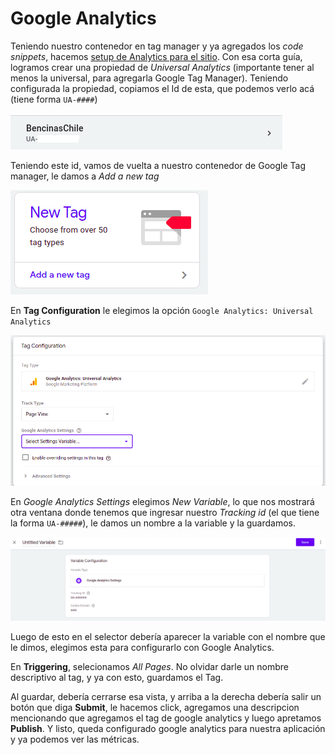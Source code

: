 # Google Analytics

Teniendo nuestro contenedor en tag manager y ya agregados los *code snippets*, hacemos [setup de Analytics para el sitio](https://support.google.com/analytics/answer/10269537?ref_topic=1009620). Con esa corta guía, logramos crear una propiedad de *Universal Analytics* (importante tener al menos la universal, para agregarla Google Tag Manager). Teniendo configurada la propiedad, copiamos el Id de esta, que podemos verlo acá (tiene forma `UA-####`)

<img src='assets/google-analytics-1.png'/>

Teniendo este id, vamos de vuelta a nuestro contenedor de Google Tag manager, le damos a *Add a new tag*

<img src='assets/google-analytics-2.png'/>

En **Tag Configuration** le elegimos la opción `Google Analytics: Universal Analytics`

<img src='assets/google-analytics-3.png'/>

En *Google Analytics Settings* elegimos *New Variable*, lo que nos mostrará otra ventana donde tenemos que ingresar nuestro *Tracking id* (el que tiene la forma `UA-#####`), le damos un nombre a la variable y la guardamos.


<img src='assets/google-analytics-4.png'/>

Luego de esto en el selector debería aparecer la variable con el nombre que le dimos, elegimos esta para configurarlo con Google Analytics.

En **Triggering**, selecionamos *All Pages*. No olvidar darle un nombre descriptivo al tag, y ya con esto, guardamos el Tag.

Al guardar, debería cerrarse esa vista, y arriba a la derecha debería salir un botón que diga **Submit**, le hacemos click, agregamos una descripcion mencionando que agregamos el tag de google analytics y luego apretamos **Publish**. Y listo, queda configurado google analytics para nuestra aplicación y ya podemos ver las métricas.


